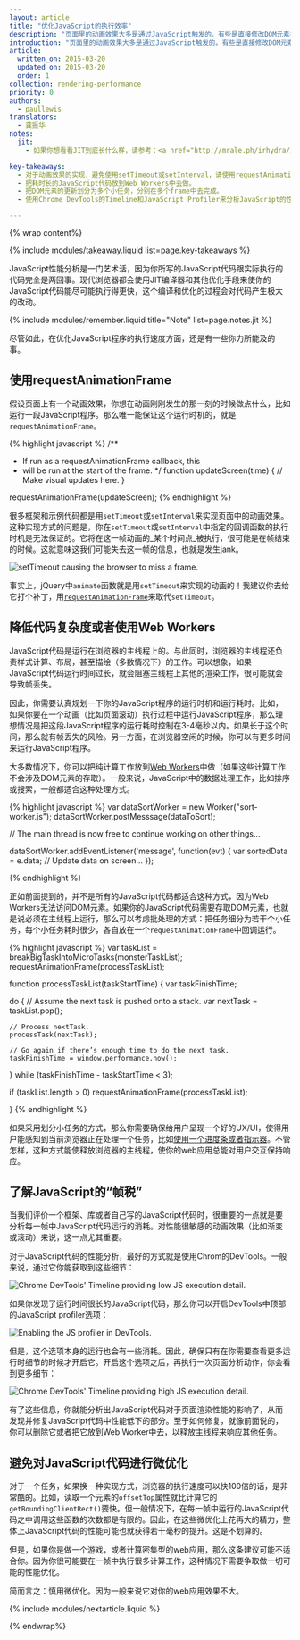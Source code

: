 ```yaml
---
layout: article
title: "优化JavaScript的执行效率"
description: "页面里的动画效果大多是通过JavaScript触发的。有些是直接修改DOM元素样式属性而产生的，有些则是由数据计算而产生的，比如搜索或排序。错误的执行时机和太长的时间消耗，是常见的导致JavaScript性能低下的原因。你需要尽量减少这两方面对你的JavaScript代码带来的执行性能的影响。"
introduction: "页面里的动画效果大多是通过JavaScript触发的。有些是直接修改DOM元素样式属性而产生的，有些则是由数据计算而产生的，比如搜索或排序。错误的执行时机和太长的时间消耗，是常见的导致JavaScript性能低下的原因。你需要尽量减少这两方面对你的JavaScript代码带来的执行性能的影响。"
article:
  written_on: 2015-03-20
  updated_on: 2015-03-20
  order: 1
collection: rendering-performance
priority: 0
authors:
  - paullewis
translators:
  - 龚振华
notes:
  jit:
    - 如果你想看看JIT到底长什么样，请参考：<a href="http://mrale.ph/irhydra/2/">IRHydra<sup>2</sup> by Vyacheslav Egorov</a>。这篇文章讲解了页面中的JavaScript代码在Chrome的V8引擎中被优化时的中间状态。

key-takeaways:
  - 对于动画效果的实现，避免使用setTimeout或setInterval，请使用requestAnimationFrame。
  - 把耗时长的JavaScript代码放到Web Workers中去做。
  - 把DOM元素的更新划分为多个小任务，分别在多个frame中去完成。
  - 使用Chrome DevTools的Timeline和JavaScript Profiler来分析JavaScript的性能。

---
```

{% wrap content%}

{% include modules/takeaway.liquid list=page.key-takeaways %}

JavaScript性能分析是一门艺术活，因为你所写的JavaScript代码跟实际执行的代码完全是两回事。现代浏览器都会使用JIT编译器和其他优化手段来使你的JavaScript代码能尽可能执行得更快，这个编译和优化的过程会对代码产生极大的改动。

{% include modules/remember.liquid title="Note" list=page.notes.jit %}

尽管如此，在优化JavaScript程序的执行速度方面，还是有一些你力所能及的事。

## 使用requestAnimationFrame

假设页面上有一个动画效果，你想在动画刚刚发生的那一刻的时候做点什么，比如运行一段JavaScript程序。那么唯一能保证这个运行时机的，就是`requestAnimationFrame`。

{% highlight javascript %}
/**
 * If run as a requestAnimationFrame callback, this
 * will be run at the start of the frame.
 */
function updateScreen(time) {
  // Make visual updates here.
}

requestAnimationFrame(updateScreen);
{% endhighlight %}

很多框架和示例代码都是用`setTimeout`或`setInterval`来实现页面中的动画效果。这种实现方式的问题是，你在`setTimeout`或`setInterval`中指定的回调函数的执行时机是无法保证的。它将在这一帧动画的_某个时间点_被执行，很可能是在帧结束的时候。这就意味这我们可能失去这一帧的信息，也就是发生jank。

<img src="images/optimize-javascript-execution/settimeout.jpg" class="g--centered" alt="setTimeout causing the browser to miss a frame.">

事实上，jQuery中`animate`函数就是用`setTimeout`来实现的动画的！我建议你去给它打个补丁，用[`requestAnimationFrame`](https://github.com/gnarf/jquery-requestAnimationFrame)来取代`setTimeout`。

## 降低代码复杂度或者使用Web Workers

JavaScript代码是运行在浏览器的主线程上的。与此同时，浏览器的主线程还负责样式计算、布局，甚至描绘（多数情况下）的工作。可以想象，如果JavaScript代码运行时间过长，就会阻塞主线程上其他的渲染工作，很可能就会导致帧丢失。

因此，你需要认真规划一下你的JavaScript程序的运行时机和运行耗时。比如，如果你要在一个动画（比如页面滚动）执行过程中运行JavaScript程序，那么理想情况是把这段JavaScript程序的运行耗时控制在3-4毫秒以内。如果长于这个时间，那么就有帧丢失的风险。另一方面，在浏览器空闲的时候，你可以有更多时间来运行JavaScript程序。

大多数情况下，你可以把纯计算工作放到[Web Workers](https://developer.mozilla.org/en-US/docs/Web/API/Web_Workers_API/basic_usage)中做（如果这些计算工作不会涉及DOM元素的存取）。一般来说，JavaScript中的数据处理工作，比如排序或搜索，一般都适合这种处理方式。

{% highlight javascript %}
var dataSortWorker = new Worker("sort-worker.js");
dataSortWorker.postMesssage(dataToSort);

// The main thread is now free to continue working on other things...

dataSortWorker.addEventListener('message', function(evt) {
   var sortedData = e.data;
   // Update data on screen...
});

{% endhighlight %}

正如前面提到的，并不是所有的JavaScript代码都适合这种方式，因为Web Workers无法访问DOM元素。如果你的JavaScript代码需要存取DOM元素，也就是说必须在主线程上运行，那么可以考虑批处理的方式：把任务细分为若干个小任务，每个小任务耗时很少，各自放在一个`requestAnimationFrame`中回调运行。

{% highlight javascript %}
var taskList = breakBigTaskIntoMicroTasks(monsterTaskList);
requestAnimationFrame(processTaskList);

function processTaskList(taskStartTime) {
  var taskFinishTime;

  do {
    // Assume the next task is pushed onto a stack.
    var nextTask = taskList.pop();

    // Process nextTask.
    processTask(nextTask);

    // Go again if there’s enough time to do the next task.
    taskFinishTime = window.performance.now();
  } while (taskFinishTime - taskStartTime < 3);

  if (taskList.length > 0)
    requestAnimationFrame(processTaskList);

}
{% endhighlight %}

如果采用划分小任务的方式，那么你需要确保给用户呈现一个好的UX/UI，使得用户能感知到当前浏览器正在处理一个任务，比如[使用一个进度条或者指示器](http://www.google.com/design/spec/components/progress-activity.html)。不管怎样，这种方式能使释放浏览器的主线程，使你的web应用总能对用户交互保持响应。

## 了解JavaScript的“帧税”

当我们评价一个框架、库或者自己写的JavaScript代码时，很重要的一点就是要分析每一帧中JavaScript代码运行的消耗。对性能很敏感的动画效果（比如渐变或滚动）来说，这一点尤其重要。

对于JavaScript代码的性能分析，最好的方式就是使用Chrom的DevTools。一般来说，通过它你能获取到这些细节：

<img src="images/optimize-javascript-execution/low-js-detail.jpg" class="g--centered" alt="Chrome DevTools' Timeline providing low JS execution detail.">

如果你发现了运行时间很长的JavaScript代码，那么你可以开启DevTools中顶部的JavaScript profiler选项：

<img src="images/optimize-javascript-execution/js-profiler-toggle.jpg" class="g--centered" alt="Enabling the JS profiler in DevTools.">

但是，这个选项本身的运行也会有一些消耗。因此，确保只有在你需要查看更多运行时细节的时候才开启它。开启这个选项之后，再执行一次页面分析动作，你会看到更多细节：

<img src="images/optimize-javascript-execution/high-js-detail.jpg" class="g--centered" alt="Chrome DevTools' Timeline providing high JS execution detail.">

有了这些信息，你就能分析出JavaScript代码对于页面渲染性能的影响了，从而发现并修复JavaScript代码中性能低下的部分。至于如何修复，就像前面说的，你可以删除它或者把它放到Web Worker中去，以释放主线程来响应其他任务。

## 避免对JavaScript代码进行微优化

对于一个任务，如果换一种实现方式，浏览器的执行速度可以快100倍的话，是非常酷的。比如，读取一个元素的`offsetTop`属性就比计算它的`getBoundingClientRect()`要快。但一般情况下，在每一帧中运行的JavaScript代码之中调用这些函数的次数都是有限的。因此，在这些微优化上花再大的精力，整体上JavaScript代码的性能可能也就获得若干毫秒的提升。这是不划算的。

但是，如果你是做一个游戏，或者计算密集型的web应用，那么这条建议可能不适合你。因为你很可能要在一帧中执行很多计算工作，这种情况下需要争取做一切可能的性能优化。

简而言之：慎用微优化。因为一般来说它对你的web应用效果不大。

{% include modules/nextarticle.liquid %}

{% endwrap%}
